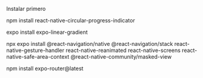   Instalar primero

npm install react-native-circular-progress-indicator

expo install expo-linear-gradient

npx expo install @react-navigation/native @react-navigation/stack react-native-gesture-handler react-native-reanimated react-native-screens react-native-safe-area-context @react-native-community/masked-view

npm install expo-router@latest

